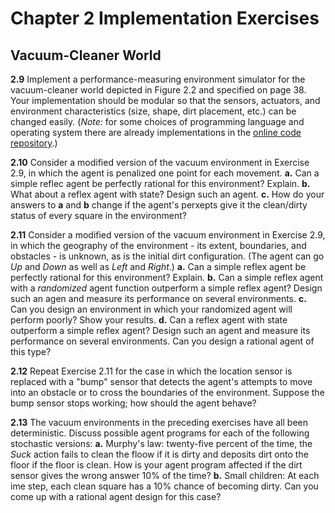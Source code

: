 # Chapter 2 Implementation Exercises

## Vacuum-Cleaner World

__2.9__ Implement a performance-measuring environment simulator for the vacuum-cleaner world depicted in Figure 2.2 and specified on page 38. Your implementation should be modular so that the sensors, actuators, and environment characteristics (size, shape, dirt placement, etc.) can be changed easily. (_Note:_ for some choices of programming language and operating system there are already implementations in the [online code repository](http://aima.cs.berkeley.edu/code.html).)

__2.10__ Consider a modified version of the vacuum environment in Exercise 2.9, in which the agent is penalized one point for each movement.
__a.__ Can a simple reflec agent be perfectly rational for this environment? Explain.
__b.__ What about a reflex agent with state? Design such an agent.
__c.__ How do your answers to __a__ and __b__ change if the agent's perxepts give it the clean/dirty status of every square in the environment?

__2.11__ Consider a modified version of the vacuum environment in Exercise 2.9, in which the geography of the environment - its extent, boundaries, and obstacles - is unknown, as is the initial dirt configuration. (The agent can go _Up_ and _Down_ as well as _Left_ and _Right_.)
__a.__ Can a simple reflex agent be perfectly rational for this environment? Explain.
__b.__ Can a simple reflex agent with a _randomized_ agent function outperform a simple reflex agent? Design such an agen and measure its performance on several environments.
__c.__ Can you design an environment in which your randomized agent will perform poorly? Show your results.
__d.__ Can a reflex agent with state outperform a simple reflex agent? Design such an agent and measure its performance on several environments. Can you design a rational agent of this type?

__2.12__ Repeat Exercise 2.11 for the case in which the location sensor is replaced with a "bump" sensor that detects the agent's attempts to move into an obstacle or to cross the boundaries of the environment. Suppose the bump sensor stops working; how should the agent behave?

__2.13__ The vacuum environments in the preceding exercises have all been deterministic. Discuss possible agent programs for each of the following stochastic versions:
__a.__ Murphy's law: twenty-five percent of the time, the _Suck_ action fails to clean the floow if it is dirty and deposits dirt onto the floor if the floor is clean. How is your agent program affected if the dirt sensor gives the wrong answer 10% of the time?
__b.__ Small children: At each ime step, each clean square has a 10% chance of becoming dirty. Can you come up with a rational agent design for this case?